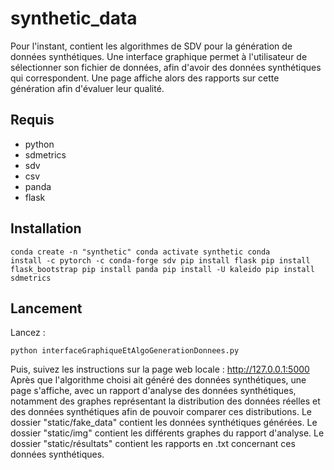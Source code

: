# synthetic_data

Pour l'instant, contient les algorithmes de SDV pour la génération de données synthétiques.
Une interface graphique permet à l'utilisateur de sélectionner son fichier de données, afin d'avoir des données synthétiques qui correspondent.
Une page affiche alors des rapports sur cette génération afin d'évaluer leur qualité.

## Requis
- python
- sdmetrics
- sdv
- csv
- panda
- flask

## Installation 
<code>conda create -n "synthetic"
 conda activate synthetic
 conda install -c pytorch -c conda-forge sdv
 pip install flask
 pip install flask_bootstrap
 pip install panda
 pip install -U kaleido
 pip install sdmetrics</code>


## Lancement
Lancez : 
 
<code>python interfaceGraphiqueEtAlgoGenerationDonnees.py</code>

Puis, suivez les instructions sur la page web locale : http://127.0.0.1:5000
Après que l'algorithme choisi ait généré des données synthétiques, une page s'affiche, avec un rapport d'analyse des données synthétiques, notamment des graphes représentant la distribution des données réelles et des données synthétiques afin de pouvoir comparer ces distributions. 
Le dossier "static/fake_data" contient les données synthétiques générées. 
Le dossier "static/img" contient les différents graphes du rapport d'analyse. 
Le dossier "static/résultats" contient les rapports en .txt concernant ces données synthétiques.


